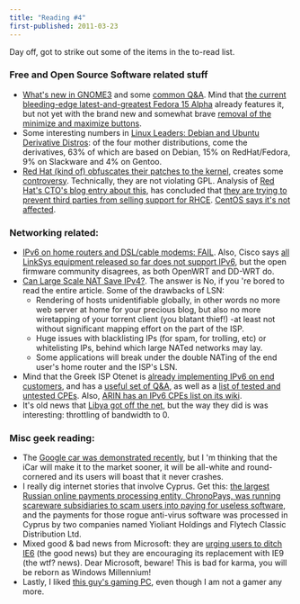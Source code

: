 ```yaml
---
title: "Reading #4"
first-published: 2011-03-23
---
```


Day off, got to strike out some of the items in the to-read list.

<!-- read more -->

### Free and Open Source Software related stuff ###

<ul>
<li><a href="http://www.gnome3.org/index.html" title="GNOME3">What's new in GNOME3</a> and some <a href="http://www.gnome3.org/faq.html" title="GNOME3 Q&A">common Q&A</a>. Mind that <a href="http://fedoraproject.org/wiki/Releases/15" title="Fedora 15 Alpha">the current bleeding-edge latest-and-greatest Fedora 15 Alpha</a> already features it, but not yet with the brand new and somewhat brave <a href="https://afaikblog.wordpress.com/2011/03/01/where-did-the-buttons-go/">removal of the minimize and maximize buttons</a>.</li>
<li>Some interesting numbers in <a href="http://itmanagement.earthweb.com/osrc/article.php/3926941/Linux-Leaders-Debian-and-Ubuntu-Derivative-Distros.htm" title="Mother Distros and derivatives">Linux Leaders: Debian and Ubuntu Derivative Distros</a>: of the four mother distributions, come the derivatives, 63% of which are based on Debian, 15% on RedHat/Fedora, 9% on Slackware and 4% on Gentoo.</li>
<li><a href="http://lwn.net/Articles/430098/">Red Hat (kind of) obfuscates their patches to the kernel</a>, creates some <a href="http://www.h-online.com/open/news/item/Controversy-surrounds-Red-Hat-s-obfuscated-source-code-release-1200554.html">controversy</a>. Technically, they are not violating GPL. Analysis of <a href="http://press.redhat.com/2011/03/04/commitment-to-open/">Red Hat's CTO's blog entry about this</a>, has concluded that <a href="http://www.h-online.com/open/news/item/Red-Hat-defends-changes-to-kernel-source-distribution-1202733.html">they are trying to prevent third parties from selling support for RHCE</a>. <a href="https://web.archive.org/web/20110819110601/https://www.centos.org/modules/newbb/viewtopic.php?topic_id=29147&start=280">CentOS says it's not affected</a>.</li>
</ul>
<h3>Networking related:</h3>
<ul>
<li><a href="https://web.archive.org/web/20111018210347/http://www.networkworld.com/news/2011/030411-ipv6-home-routers.html" title="IPv6 try-outs on home networking equipment not good.">IPv6 on home routers and DSL/cable modems: FAIL</a>. Also, Cisco says <a href="https://web.archive.org/web/20110728075335/http://www.networkworld.com/news/2011/020811-cisco-linksys-ipv6.html" title="LinkSys are not yet IPv6 capable">all LinkSys equipment released so far does not support IPv6</a>, but the open firmware community disagrees, as both OpenWRT and DD-WRT do.</li>
<li><a href="http://www.networkworld.com/community/blog/can-large-scale-nat-save-ipv4" title="Why Large Scale NAT will not save the internet.">Can Large Scale NAT Save IPv4?</a>. The answer is No, if you 're bored to read the entire article. Some of the drawbacks of LSN:<ul><li>Rendering of hosts unidentifiable globally, in other words no more web server at home for your precious blog, but also no more wiretapping of your torrent client (you blatant thief!) -at least not without significant mapping effort on the part of the ISP.</li><li>Huge issues with blacklisting IPs (for spam, for trolling, etc) or whitelisting IPs, behind which large NATed networks may lay.</li><li>Some applications will break under the double NATing of the end user's home router and the ISP's LSN.</li></ul></li>
<li>
    Mind that the Greek ISP Otenet is <a href="https://web.archive.org/web/20110808125945/ipv6.ote.gr/" title="IPv6 pilot implementation by Greek ISP Otenet">already implementing IPv6 on end customers</a>,
    and has a <a href="https://web.archive.org/web/20110404090022/http://ipv6.otenet.gr/?page_id=71" title="Otenet's IPv6 FAQ">useful set of Q&A</a>,
    as well as a <a href="https://web.archive.org/web/20110404085642/http://ipv6.otenet.gr/?page_id=43" title="Otenet's list of supported IPv6 CPEs">list of tested and untested CPEs</a>. 
    Also, <a href="https://web.archive.org/web/20110402040400/http://www.getipv6.info/index.php/Broadband_CPE" title="ARIN's list of IPv6 CPEs">ARIN has an IPv6 CPEs list on its wiki</a>.
</li>
<li>It's old news that <a href="http://www.ibtimes.com/articles/118969/20110304/libya-cuts-off-internet-engages-kill-switch.htm">Libya got off the net</a>, but the way they did is was interesting: throttling of bandwidth to 0.</li>
</ul>
<h3>Misc geek reading:</h3>
<ul>
<li>The <a href="https://web.archive.org/web/20110321060258/http://www.ispyce.com/2011/03/smarter-than-you-think-google-cars.html" title="Google car demonstration">Google car was demonstrated recently</a>, but I 'm thinking that the iCar will make it to the market sooner, it will be all-white and round-cornered and its users will boast that it never crashes.</li>
<li>I really dig internet stories that involve Cyprus. Get this: <a href="http://krebsonsecurity.com/2011/03/chronopays-scareware-diaries/">the largest Russian online payments processing entity, ChronoPays, was running scareware subsidiaries to scam users into paying for useless software</a>, and the payments for those rogue anti-virus software was processed in Cyprus by two companies named Yioliant Holdings and Flytech Classic Distribution Ltd.</li>
<li>Mixed good & bad news from Microsoft: they are <a href="https://web.archive.org/web/20110317150347/http://ie6countdown.com/">urging users to ditch IE6</a> (the good news) but they are encouraging its replacement with IE9 (the wtf? news). Dear Microsoft, beware! This is bad for karma, you will be reborn as Windows Millennium!</li>
<li>Lastly, I liked <a href="http://hardforum.com/showthread.php?t=1585257" title="Sub-$1000 3-monitors gaming PC">this guy's gaming PC</a>, even though I am not a gamer any more.</li>
</ul>
